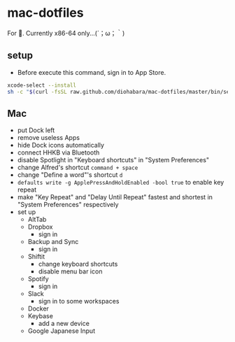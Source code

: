 # mac-dotfiles

For 🍎. Currently x86-64 only...(´；ω；｀)

## setup

- Before execute this command, sign in to App Store.

```sh
xcode-select --install
sh -c "$(curl -fsSL raw.github.com/diohabara/mac-dotfiles/master/bin/setup.sh)"
```

## Mac

- put Dock left
- remove useless Apps
- hide Dock icons automatically
- connect HHKB via Bluetooth
- disable Spotlight in "Keyboard shortcuts" in "System Preferences"
- change Alfred's shortcut `command + space`
- change "Define a word"'s shortcut `d`
- `defaults write -g ApplePressAndHoldEnabled -bool true` to enable key repeat
- make "Key Repeat" and "Delay Until Repeat" fastest and shortest in "System Preferences" respectively
- set up 
  - AltTab
  - Dropbox
    - sign in
  - Backup and Sync
    - sign in
  - Shiftit
    - change keyboard shortcuts
    - disable menu bar icon
  - Spotify
    - sign in
  - Slack
    - sign in to some workspaces
  - Docker
  - Keybase
    - add a new device
  - Google Japanese Input

